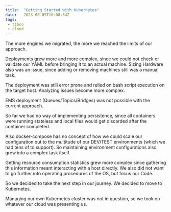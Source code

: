 ```yaml
---
title:  "Getting Started with Kubernetes"
date:   2023-06-05T10:08:54Z
tags:
 - tibco
 - cloud
---
```

The more engines we migrated, the more we reached the limits of our approach.

Deployments grew more and more complex, since we could not check or validate our YAML before bringing it to an actual machine. Sizing Hardware also was an issue, since adding or removing machines still was a manual task.

The deployment was still error prone and relied on bash script execution on the target host. Analyzing issues become more complex.

EMS deployment (Queues/Topics/Bridges) was not possible with the current approach.

So far we had no way of implementing persistence, since all containers were running stateless and local files would get discarded after the container completed.

Also docker-compose has no concept of how we could scale our configuration out to the multitude of our DEV/TEST environments (which we had tens of to support). So maintaining environment configurations also grew into a complex task itself.

Getting resource consumption statistics grew more complex since gathering this information meant interacting with a host directly. We also did not want to go further into operating procedures of the OS, but focus our Code.

So we decided to take the next step in our journey. We decided to move to Kubernetes.

Managing our own Kubernetes cluster was not in question, so we took on whatever our cloud was presenting us.